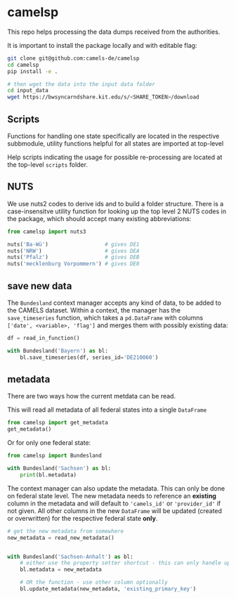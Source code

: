 # camelsp

This repo helps processing the data dumps received from the authorities. 

It is important to install the package locally and with editable flag:

```bash
git clone git@github.com:camels-de/camelsp
cd camelsp
pip install -e .

# then wget the data into the input data folder
cd input_data
wget https://bwsyncarndshare.kit.edu/s/<SHARE_TOKEN>/download
```

## Scripts

Functions for handling one state specifically are located in the respective subbmodule,
utility functions helpful for all states are imported at top-level

Help scripts indicating the usage for possible re-processing are located at the top-level
`scripts` folder.

## NUTS

We use nuts2 codes to derive ids and to build a folder structure. There is a case-insensitve utility function
for looking up the top level 2 NUTS codes in the package, which should accept many existing abbreviations:

```python
from camelsp import nuts3

nuts('Ba-Wü')                  # gives DE1
nuts('NRW')                    # gives DEA
nuts('Pfalz')                  # gives DEB
nuts('mecklenburg Vorpommern') # gives DE8
```

## save new data

The `Bundesland` context manager accepts any kind of data, to be added to the CAMELS dataset. Within a context, the manager has the `save_timeseries` function, which takes a `pd.DataFrame` with columns `['date', <variable>, 'flag']` and merges them with possibly existing data:

```python
df = read_in_function()

with Bundesland('Bayern') as bl:
    bl.save_timeseries(df, series_id='DE210060')

```

## metadata

There are two ways how the current metdata can be read. 

This will read all metadata of all federal states into a single `DataFrame`

```python
from camelsp import get_metadata
get_metadata()
```

Or for only one federal state:

```python
from camelsp import Bundesland

with Bundesland('Sachsen') as bl:
    print(bl.metadata)
```

The context manager can also update the metadata. This can only be done on federal state level.
The new metadata needs to reference an **existing** column in the metadata and will default to
`'camels_id'` or `'provider_id'` if not given. All other columns in the new `DataFrame` 
will be updated (created or overwritten) for the respective federal state **only**.

```python
# get the new metadata from somewhere
new_metadata = read_new_metadata()


with Bundesland('Sachsen-Anhalt') as bl:
    # either use the property setter shortcut - this can only handle updates on camels or provider id
    bl.metadata = new_metadata

    # OR the function - use other column optionally
    bl.update_metadata(new_metadata, 'existing_primary_key')
```